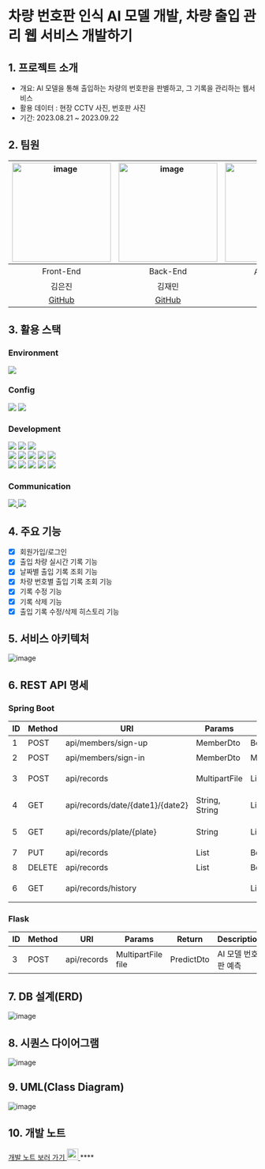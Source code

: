 # 차량 번호판 인식 AI 모델 개발, 차량 출입 관리 웹 서비스 개발하기

## 1. 프로젝트 소개 
- 개요: AI 모델을 통해 출입하는 차량의 번호판을 판별하고, 그 기록을 관리하는 웹서비스
- 활용 데이터 : 현장 CCTV 사진, 번호판 사진
- 기간: 2023.08.21 ~ 2023.09.22

## 2. 팀원 
|<img width="200" alt="image" src="https://avatars.githubusercontent.com/u/129818813?v=4">|<img width="200" alt="image" src="https://avatars.githubusercontent.com/u/98063854?v=4">|<img width="200" alt="image" src="https://avatars.githubusercontent.com/u/70638717?v=4">|<img width="200" alt="image" src="https://avatars.githubusercontent.com/u/86204430?v=4">|
| :---------------------------------: | :-----------------------------------:| :---------------------------------: | :-----------------------------------:|
|                Front-End           |           Back-End                       |              AI 모델 개발         |           AI 모델 개발                |       
|             김은진            |          김재민            |                          김민범                  |          최호진                      |      
|[GitHub](https://github.com/EUNJIN6131)|[GitHub](https://github.com/JaeMin1130)|[GitHub](https://github.com/sou05091/)|[GitHub](https://github.com/Gansaw/)|

## 3. 활용 스택 
<h3>Environment</h3>
<div>
  <img src="https://img.shields.io/badge/vscode 1.18.1-007ACC?style=for-the-badge&logo=visualstudiocode&logoColor=white">
</div>
<h3>Config</h3>
<div>
   <img src="https://img.shields.io/badge/npm 9.5.1-CB3837?style=for-the-badge&logo=npm&logoColor=white">
   <img src="https://img.shields.io/badge/maven 3.9.3-C71A36?style=for-the-badge&logo=apachemaven&logoColor=white">
</div>
  <h3>Development</h3>
<div>
    <img src="https://img.shields.io/badge/node.js 18.16.0-339933?style=for-the-badge&logo=Node.js&logoColor=white">
  <img src="https://img.shields.io/badge/react 18.2.0-61DAFB?style=for-the-badge&logo=react&logoColor=white"> 
  <img src="https://img.shields.io/badge/mui 5.14.1-007FFF?style=for-the-badge&logo=mui&logoColor=white" />
</div>
<div>
  <img src="https://img.shields.io/badge/java 17-007396?style=for-the-badge&logo=java&logoColor=white"> 
  <img src="https://img.shields.io/badge/spring boot 3.1.2-6DB33F?style=for-the-badge&logo=springboot&logoColor=white"> 
  <img src="https://img.shields.io/badge/spring security 6.1.1-6DB33F?style=for-the-badge&logo=springsecurity&logoColor=white"> 
  <img src="https://img.shields.io/badge/spring data 3.1.4-6DB33F?style=for-the-badge&logo=spring&logoColor=white"> 
  <img src="https://img.shields.io/badge/mysql 8.0.32-4479A1?style=for-the-badge&logo=mysql&logoColor=white"> 
</div>
<div>
  <img src="https://img.shields.io/badge/python 3.10.9-3776AB?style=for-the-badge&logo=python&logoColor=white"> 
  <img src="https://img.shields.io/badge/anaconda3 -44A833?style=for-the-badge&logo=anaconda&logoColor=white"> 
  <img src="https://img.shields.io/badge/flask 2.2.2-000000?style=for-the-badge&logo=flask&logoColor=white"> 
  <img src="https://img.shields.io/badge/yolo v5 -00FFFF?style=for-the-badge&logo=yolo&logoColor=white"> 
  <img src="https://img.shields.io/badge/tensor flow 2.13.0-FF6F00?style=for-the-badge&logo=TensorFlow&logoColor=white"> 
</div>
<h3>Communication</h3>
<div>
  <a href="https://shrub-snap-550.notion.site/6e3827cac0a846c393106e0dfec6ac6e?v=c805bf85a004454695cc77a7968262b5&pvs=4"><img src="https://img.shields.io/badge/notion-000000?style=for-the-badge&logo=notion&logoColor=white"> </a>
    <a href="https://github.com/EUNJIN6131/MiniProject_LicensePlate"><img src="https://img.shields.io/badge/github-181717?style=for-the-badge&logo=github&logoColor=white"></a>
</div>

## 4. 주요 기능 
- [x] 회원가입/로그인
- [x] 출입 차량 실시간 기록 기능  
- [x] 날짜별 출입 기록 조회 기능
- [x] 차량 번호별 출입 기록 조회 기능
- [x] 기록 수정 기능
- [x] 기록 삭제 기능
- [x] 출입 기록 수정/삭제 히스토리 기능 

## 5. 서비스 아키텍처
![image](https://github.com/JaeMin1130/MiniProject_LicensePlate/assets/98063854/5ccd2dbc-3513-49d8-9ca4-911bd96507e3)


## 6. REST API 명세 
### Spring Boot
| ID | Method | URI | Params | Return | Description |
| --- | --- | --- | --- | --- | --- |
| 1 | POST  | api/members/sign-up | MemberDto  | Boolean | 회원가입 |
| 2 | POST | api/members/sign-in | MemberDto  | MemberDto  | 로그인 |
| 3 | POST | api/records | MultipartFile  | List<RecordDto> | 차량 출입 기록 |
| 4 | GET | api/records/date/{date1}/{date2} | String, String  | List<RecordDto> | 날짜별 기록 조회 |
| 5 | GET | api/records/plate/{plate} | String | List<RecordDto> | 차량 번호별 기록 조회 |
| 7 | PUT | api/records | List<RecordDto> | Boolean | 기록 수정 |
| 8 | DELETE              | api/records | List<RecordDto>  | Boolean | 기록 삭제 |
| 6 | GET | api/records/history |  | List<HistoryDto> | 수정/삭제 기록 조회 |

### Flask
| ID | Method | URI | Params | Return | Description |
| --- | --- | --- | --- | --- | --- |
| 3 | POST | api/records | MultipartFile file | PredictDto | AI 모델 번호판 예측 |

## 7. DB 설계(ERD)
![image](https://github.com/JaeMin1130/MiniProject_LicensePlate/assets/98063854/d23d592a-b65e-4f65-87c8-9cb688fbf6fd)

## 8. 시퀀스 다이어그램
![image](https://github.com/JaeMin1130/MiniProject_LicensePlate/assets/98063854/7916fabc-03d7-4593-bba2-d198cf1da670)

## 9. UML(Class Diagram)
![image](https://github.com/EUNJIN6131/MiniProject_LicensePlate/assets/98063854/7928338d-5949-4158-8b05-b5059c61c8cc)

## 10. 개발 노트 
<a href="https://shrub-snap-550.notion.site/CRUD-566be659b7bf4693a6515f408cf2f1d9?pvs=4">개발 노트 보러 가기  <img width="23" src="https://upload.wikimedia.org/wikipedia/commons/e/e9/Notion-logo.svg"> </a>****
